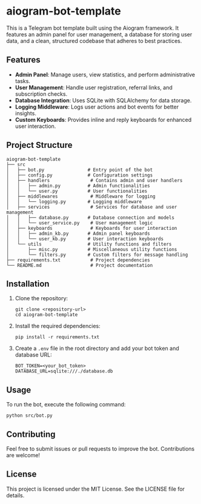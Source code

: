 # aiogram-bot-template

This is a Telegram bot template built using the Aiogram framework. It features an admin panel for user management, a database for storing user data, and a clean, structured codebase that adheres to best practices.

## Features

- **Admin Panel**: Manage users, view statistics, and perform administrative tasks.
- **User Management**: Handle user registration, referral links, and subscription checks.
- **Database Integration**: Uses SQLite with SQLAlchemy for data storage.
- **Logging Middleware**: Logs user actions and bot events for better insights.
- **Custom Keyboards**: Provides inline and reply keyboards for enhanced user interaction.

## Project Structure

```
aiogram-bot-template
├── src
│   ├── bot.py                # Entry point of the bot
│   ├── config.py             # Configuration settings
│   ├── handlers               # Contains admin and user handlers
│   │   ├── admin.py          # Admin functionalities
│   │   └── user.py           # User functionalities
│   ├── middlewares            # Middleware for logging
│   │   └── logging.py        # Logging middleware
│   ├── services               # Services for database and user management
│   │   ├── database.py       # Database connection and models
│   │   └── user_service.py    # User management logic
│   ├── keyboards              # Keyboards for user interaction
│   │   ├── admin_kb.py       # Admin panel keyboards
│   │   └── user_kb.py        # User interaction keyboards
│   └── utils                 # Utility functions and filters
│       ├── misc.py           # Miscellaneous utility functions
│       └── filters.py        # Custom filters for message handling
├── requirements.txt           # Project dependencies
└── README.md                  # Project documentation
```

## Installation

1. Clone the repository:
   ```
   git clone <repository-url>
   cd aiogram-bot-template
   ```

2. Install the required dependencies:
   ```
   pip install -r requirements.txt
   ```

3. Create a `.env` file in the root directory and add your bot token and database URL:
   ```
   BOT_TOKEN=<your_bot_token>
   DATABASE_URL=sqlite:///./database.db
   ```

## Usage

To run the bot, execute the following command:
```
python src/bot.py
```

## Contributing

Feel free to submit issues or pull requests to improve the bot. Contributions are welcome!

## License

This project is licensed under the MIT License. See the LICENSE file for details.